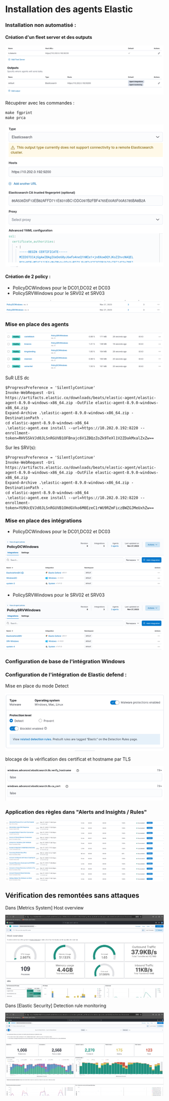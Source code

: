 # Installation des agents Elastic 


### Installation non automatisé :  

#### Création d'un fleet server et des outputs 

![Alt text](img/fleet+output.png)

Récupérer avec les commandes :  

    make fgprint 
    make prca

![Alt text](img/outputs.png)

#### Création de 2 policy : 
- PolicyDCWindows pour le DC01,DC02 et DC03
- PolicySRVWindows pour le SRV02 et SRV03

![Alt text](img/policy.png)

### Mise en place des agents  

![Alt text](img/agent.png)

SuR LES dc


    $ProgressPreference = 'SilentlyContinue'
    Invoke-WebRequest -Uri https://artifacts.elastic.co/downloads/beats/elastic-agent/elastic-agent-8.9.0-windows-x86_64.zip -OutFile elastic-agent-8.9.0-windows-x86_64.zip
    Expand-Archive .\elastic-agent-8.9.0-windows-x86_64.zip -DestinationPath .
    cd elastic-agent-8.9.0-windows-x86_64
    .\elastic-agent.exe install --url=https://10.202.0.192:8220 --enrollment-token=RHVSSkVJd0JLSnRGUVB1OFBnajc6V1ZBQzZoZk9TeXl1V2ZDakMxalZxZw==

Sur les SRV(s):

    $ProgressPreference = 'SilentlyContinue'
    Invoke-WebRequest -Uri https://artifacts.elastic.co/downloads/beats/elastic-agent/elastic-agent-8.9.0-windows-x86_64.zip -OutFile elastic-agent-8.9.0-windows-x86_64.zip
    Expand-Archive .\elastic-agent-8.9.0-windows-x86_64.zip -DestinationPath .
    cd elastic-agent-8.9.0-windows-x86_64
    .\elastic-agent.exe install --url=https://10.202.0.192:8220 --enrollment-token=YU9UcEVJd0JLSnRGUVB1OHdGVko6M0EzeC1rWU9RZmFiczBWZGJMeUxhZw==




### Mise en place des intégrations 

- PolicyDCWindows pour le DC01,DC02 et DC03

![Alt text](img/policyDC.png)

- PolicySRVWindows pour le SRV02 et SRV03

![Alt text](img/policysrv.png)


### Configuration de base de l'intégration Windows 

### Configuration de l'intégration de Elastic defend : 

Mise en place du mode Detect 

![Alt text](img/Detectmode.png) 


blocage de la vérification des certificat et hostname par TLS

![Alt text](img/image.png)


### Application des règles dans  "Alerts and Insights / Rules"


![Alt text](img//ruleselastic.png)


## Vérification des remontées sans attaques 


Dans [Metrics System] Host overview

![Alt text](img/hostover.png)


	
Dans [Elastic Security] Detection rule monitoring


![Alt text](img/elasticsecdetect.png)

